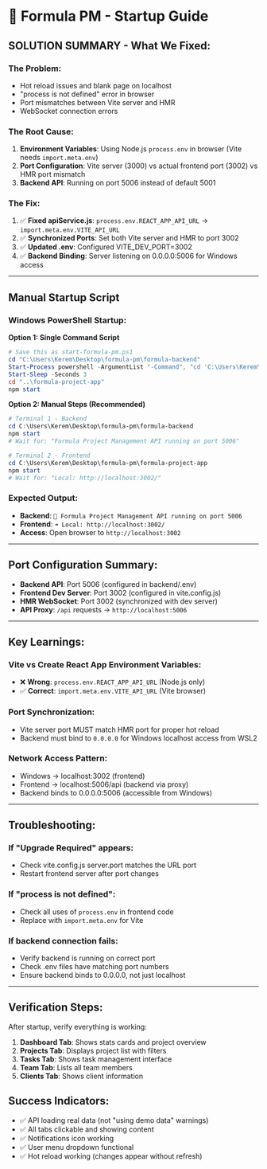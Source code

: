 # 🚀 Formula PM - Startup Guide

## **SOLUTION SUMMARY - What We Fixed:**

### **The Problem:**
- Hot reload issues and blank page on localhost
- "process is not defined" error in browser
- Port mismatches between Vite server and HMR
- WebSocket connection errors

### **The Root Cause:**
1. **Environment Variables**: Using Node.js `process.env` in browser (Vite needs `import.meta.env`)
2. **Port Configuration**: Vite server (3000) vs actual frontend port (3002) vs HMR port mismatch
3. **Backend API**: Running on port 5006 instead of default 5001

### **The Fix:**
1. ✅ **Fixed apiService.js**: `process.env.REACT_APP_API_URL` → `import.meta.env.VITE_API_URL`
2. ✅ **Synchronized Ports**: Set both Vite server and HMR to port 3002
3. ✅ **Updated .env**: Configured VITE_DEV_PORT=3002
4. ✅ **Backend Binding**: Server listening on 0.0.0.0:5006 for Windows access

---

## **Manual Startup Script**

### **Windows PowerShell Startup:**

**Option 1: Single Command Script**
```powershell
# Save this as start-formula-pm.ps1
cd "C:\Users\Kerem\Desktop\formula-pm\formula-backend"
Start-Process powershell -ArgumentList "-Command", "cd 'C:\Users\Kerem\Desktop\formula-pm\formula-backend'; npm start; pause"
Start-Sleep -Seconds 3
cd "..\formula-project-app"
npm start
```

**Option 2: Manual Steps (Recommended)**
```powershell
# Terminal 1 - Backend
cd C:\Users\Kerem\Desktop\formula-pm\formula-backend
npm start
# Wait for: "Formula Project Management API running on port 5006"

# Terminal 2 - Frontend  
cd C:\Users\Kerem\Desktop\formula-pm\formula-project-app
npm start
# Wait for: "Local: http://localhost:3002/"
```

### **Expected Output:**
- **Backend**: `🚀 Formula Project Management API running on port 5006`
- **Frontend**: `➜ Local: http://localhost:3002/`
- **Access**: Open browser to `http://localhost:3002`

---

## **Port Configuration Summary:**
- **Backend API**: Port 5006 (configured in backend/.env)
- **Frontend Dev Server**: Port 3002 (configured in vite.config.js)
- **HMR WebSocket**: Port 3002 (synchronized with dev server)
- **API Proxy**: `/api` requests → `http://localhost:5006`

---

## **Key Learnings:**

### **Vite vs Create React App Environment Variables:**
- ❌ **Wrong**: `process.env.REACT_APP_API_URL` (Node.js only)
- ✅ **Correct**: `import.meta.env.VITE_API_URL` (Vite browser)

### **Port Synchronization:**
- Vite server port MUST match HMR port for proper hot reload
- Backend must bind to `0.0.0.0` for Windows localhost access from WSL2

### **Network Access Pattern:**
- Windows → localhost:3002 (frontend)
- Frontend → localhost:5006/api (backend via proxy)
- Backend binds to 0.0.0.0:5006 (accessible from Windows)

---

## **Troubleshooting:**

### **If "Upgrade Required" appears:**
- Check vite.config.js server.port matches the URL port
- Restart frontend server after port changes

### **If "process is not defined":**
- Check all uses of `process.env` in frontend code
- Replace with `import.meta.env` for Vite

### **If backend connection fails:**
- Verify backend is running on correct port
- Check .env files have matching port numbers
- Ensure backend binds to 0.0.0.0, not just localhost

---

## **Verification Steps:**

After startup, verify everything is working:
1. **Dashboard Tab**: Shows stats cards and project overview
2. **Projects Tab**: Displays project list with filters
3. **Tasks Tab**: Shows task management interface
4. **Team Tab**: Lists all team members
5. **Clients Tab**: Shows client information

## **Success Indicators:**
- ✅ API loading real data (not "using demo data" warnings)
- ✅ All tabs clickable and showing content
- ✅ Notifications icon working
- ✅ User menu dropdown functional
- ✅ Hot reload working (changes appear without refresh)
